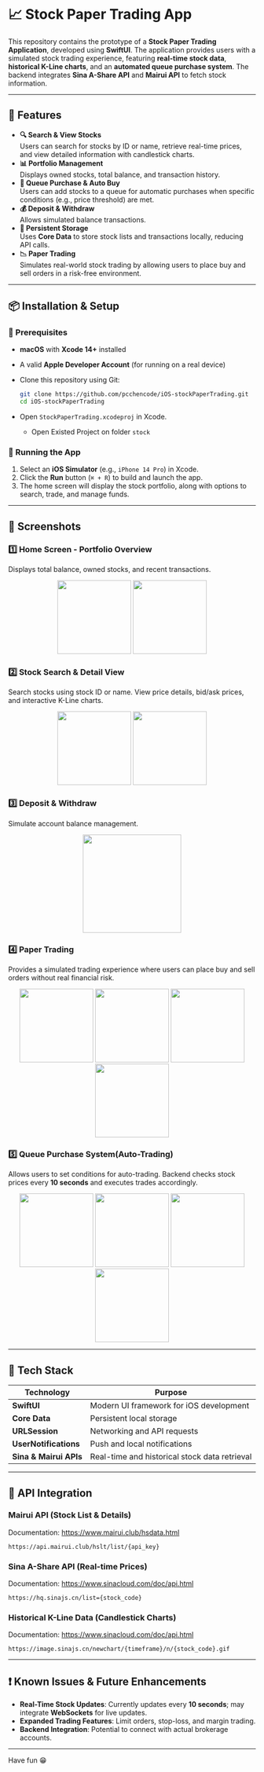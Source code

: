 # 📈 Stock Paper Trading App

This repository contains the prototype of a **Stock Paper Trading Application**, developed using **SwiftUI**. The application provides users with a simulated stock trading experience, featuring **real-time stock data**, **historical K-Line charts**, and an **automated queue purchase system**. The backend integrates **Sina A-Share API** and **Mairui API** to fetch stock information.

---

## 🚀 Features

- **🔍 Search & View Stocks**  
  Users can search for stocks by ID or name, retrieve real-time prices, and view detailed information with candlestick charts.
- **📊 Portfolio Management**  
  Displays owned stocks, total balance, and transaction history.
- **📝 Queue Purchase & Auto Buy**  
  Users can add stocks to a queue for automatic purchases when specific conditions (e.g., price threshold) are met.
- **💰 Deposit & Withdraw**  
  Allows simulated balance transactions.
- **💾 Persistent Storage**  
  Uses **Core Data** to store stock lists and transactions locally, reducing API calls.
- **📉 Paper Trading**  
  Simulates real-world stock trading by allowing users to place buy and sell orders in a risk-free environment.

---

## 📦 Installation & Setup

### 🔹 Prerequisites
- **macOS** with **Xcode 14+** installed
- A valid **Apple Developer Account** (for running on a real device)
- Clone this repository using Git:

  ```sh
  git clone https://github.com/pcchencode/iOS-stockPaperTrading.git
  cd iOS-stockPaperTrading
  ```

- Open `StockPaperTrading.xcodeproj` in Xcode.
    * Open Existed Project on folder `stock`

### 🔹 Running the App
1. Select an **iOS Simulator** (e.g., `iPhone 14 Pro`) in Xcode.
2. Click the **Run** button (`⌘ + R`) to build and launch the app.
3. The home screen will display the stock portfolio, along with options to search, trade, and manage funds.

---

## 📸 Screenshots

### **1️⃣ Home Screen - Portfolio Overview**
Displays total balance, owned stocks, and recent transactions.

<p align="center">
  <img src="/images/MainPage.png" width="150">
  <img src="/images/Portfolio.png" width="150">
</p>

### **2️⃣ Stock Search & Detail View**
Search stocks using stock ID or name. View price details, bid/ask prices, and interactive K-Line charts.
<p align="center">
  <img src="/images/SearchName.png" width="150">
  <img src="/images/StockDetailView.png" width="150">
</p>


### **3️⃣ Deposit & Withdraw**
Simulate account balance management.
<p align="center">
  <img src="/images/AccountView.png" width="200">
</p>

### **4️⃣ Paper Trading**
Provides a simulated trading experience where users can place buy and sell orders without real financial risk.
<p align="center">
  <img src="/images/BuyOrder.png" width="150">
  <img src="/images/BuyTransaction.png" width="150">
  <img src="/images/SellOrder.png" width="150">
  <img src="/images/SellTransaction.png" width="150">
</p>

### **5️⃣ Queue Purchase System(Auto-Trading)**
Allows users to set conditions for auto-trading. Backend checks stock prices every **10 seconds** and executes trades accordingly.
<p align="center">
  <img src="/images/Q1.png" width="150">
  <img src="/images/Q2.png" width="150">
  <img src="/images/QueueNotification.png" width="150">
  <img src="/images/QueueNotification2.png" width="150">
</p>

---

## 🔧 Tech Stack

| Technology         | Purpose                                      |
|-------------------|----------------------------------------------|
| **SwiftUI**       | Modern UI framework for iOS development     |
| **Core Data**     | Persistent local storage                     |
| **URLSession**    | Networking and API requests                 |
| **UserNotifications** | Push and local notifications             |
| **Sina & Mairui APIs** | Real-time and historical stock data retrieval |

---

## 📄 API Integration

### **Mairui API** (Stock List & Details)
Documentation: https://www.mairui.club/hsdata.html
```plaintext
https://api.mairui.club/hslt/list/{api_key}
```

### **Sina A-Share API** (Real-time Prices)
Documentation: https://www.sinacloud.com/doc/api.html
```plaintext
https://hq.sinajs.cn/list={stock_code}
```

### **Historical K-Line Data** (Candlestick Charts)
Documentation: https://www.sinacloud.com/doc/api.html
```plaintext
https://image.sinajs.cn/newchart/{timeframe}/n/{stock_code}.gif
```

---

## ❗ Known Issues & Future Enhancements
- **Real-Time Stock Updates**: Currently updates every **10 seconds**; may integrate **WebSockets** for live updates.
- **Expanded Trading Features**: Limit orders, stop-loss, and margin trading.
- **Backend Integration**: Potential to connect with actual brokerage accounts.

---

Have fun 😁